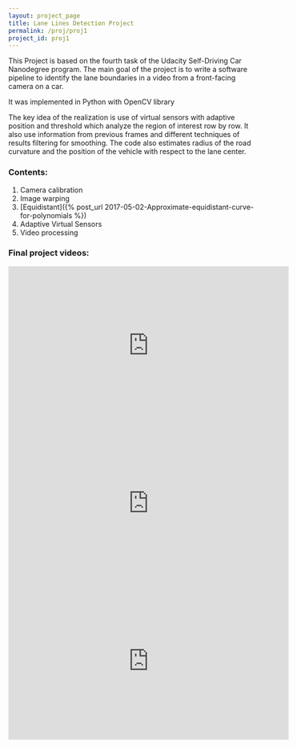 ```yaml
---
layout: project_page
title: Lane Lines Detection Project
permalink: /proj/proj1
project_id: proj1
---
```


This Project is based on the fourth task of the Udacity Self-Driving Car Nanodegree program. The main goal of the project is to write a software pipeline to identify the lane boundaries in a video from a front-facing camera on a car. 

It was implemented in Python with OpenCV library

The key idea of the realization is use of virtual sensors with adaptive position and threshold which analyze the region of interest row by row. It also use information from previous frames and different techniques of results filtering for smoothing.
The code also estimates radius of the road curvature and the position of the vehicle with respect to the lane center.

### Contents:

1. Camera calibration
2. Image warping
3. [Equidistant]({% post_url 2017-05-02-Approximate-equidistant-curve-for-polynomials %})
4. Adaptive Virtual Sensors
5. Video processing

### Final project videos:

<iframe width="560" height="315" src="https://www.youtube.com/embed/1YaguCWMklc" frameborder="0" allowfullscreen></iframe>

<iframe width="560" height="315" src="https://www.youtube.com/embed/aOaV-RHMg2U" frameborder="0" allowfullscreen></iframe>

<iframe width="560" height="315" src="https://www.youtube.com/embed/tgQwXVzhrBI" frameborder="0" allowfullscreen></iframe>
